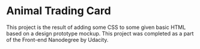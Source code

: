 # Animal Trading Card
This project is the result of adding some CSS to some given basic HTML based on a design prototype mockup. This project was completed as a part of the Front-end Nanodegree by Udacity.